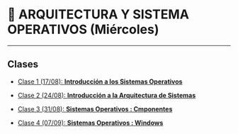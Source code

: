 # :book: ARQUITECTURA Y SISTEMA OPERATIVOS (Miércoles)

---

## Clases

- [Clase 1 (17/08): **Introducción a los Sistemas Operativos**](https://github.com/eugenia1984/UTN-FRSR-Programacion-1year-2semester/tree/main/arquitectura_sistemas_operativos/clase1)

- [Clase 2 (24/08): **Introducción a la Arquitectura de Sistemas**](https://github.com/eugenia1984/UTN-FRSR-Programacion-1year-2semester/tree/arquitectura-y-sistemas-operativos/arquitectura_sistemas_operativos/clase2)

- [Clase 3 (31/08): **Sistemas Operativos : Cmponentes**](https://github.com/eugenia1984/UTN-FRSR-Programacion-1year-2semester/tree/main/arquitectura_sistemas_operativos/clase3)

- [Clase 4 (07/09): **Sistemas Operativos : Windows**](https://github.com/eugenia1984/UTN-FRSR-Programacion-1year-2semester/tree/main/arquitectura_sistemas_operativos/clase4)

